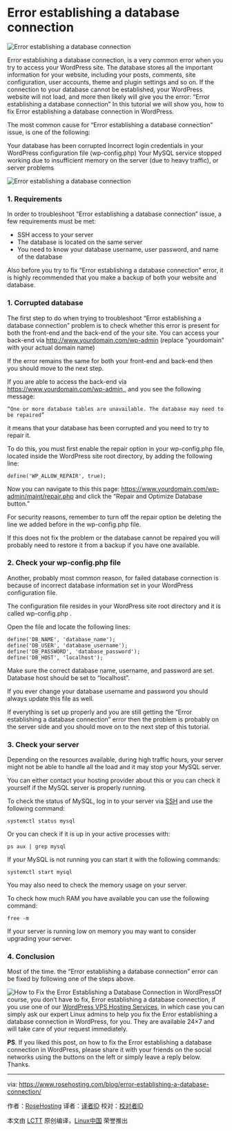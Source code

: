 Error establishing a database connection
======
![Error establishing a database connection][1]

Error establishing a database connection, is a very common error when you try to access your WordPress site. The database stores all the important information for your website, including your posts, comments, site configuration, user accounts, theme and plugin settings and so on. If the connection to your database cannot be established, your WordPress website will not load, and more then likely will give you the error: “Error establishing a database connection” In this tutorial we will show you, how to fix Error establishing a database connection in WordPress.

The most common cause for “Error establishing a database connection” issue, is one of the following:

Your database has been corrupted
Incorrect login credentials in your WordPress configuration file (wp-config.php)
Your MySQL service stopped working due to insufficient memory on the server (due to heavy traffic), or server problems

![Error establishing a database connection][2]

### 1. Requirements

In order to troubleshoot “Error establishing a database connection” issue, a few requirements must be met:

  * SSH access to your server
  * The database is located on the same server
  * You need to know your database username, user password, and name of the database



Also before you try to fix “Error establishing a database connection” error, it is highly recommended that you make a backup of both your website and database.

### 1. Corrupted database

The first step to do when trying to troubleshoot “Error establishing a database connection” problem is to check whether this error is present for both the front-end and the back-end of the your site. You can access your back-end via <http://www.yourdomain.com/wp-admin> (replace “yourdomain” with your actual domain name)

If the error remains the same for both your front-end and back-end then you should move to the next step.

If you are able to access the back-end via <https://www.yourdomain.com/wp-admin, > and you see the following message:
```
“One or more database tables are unavailable. The database may need to be repaired”

```

it means that your database has been corrupted and you need to try to repair it.

To do this, you must first enable the repair option in your wp-config.php file, located inside the WordPress site root directory, by adding the following line:
```
define('WP_ALLOW_REPAIR', true);

```

Now you can navigate to this this page: <https://www.yourdomain.com/wp-admin/maint/repair.php> and click the “Repair and Optimize Database button.”

For security reasons, remember to turn off the repair option be deleting the line we added before in the wp-config.php file.

If this does not fix the problem or the database cannot be repaired you will probably need to restore it from a backup if you have one available.

### 2. Check your wp-config.php file

Another, probably most common reason, for failed database connection is because of incorrect database information set in your WordPress configuration file.

The configuration file resides in your WordPress site root directory and it is called wp-config.php .

Open the file and locate the following lines:
```
define('DB_NAME', 'database_name');
define('DB_USER', 'database_username');
define('DB_PASSWORD', 'database_password');
define('DB_HOST', 'localhost');

```

Make sure the correct database name, username, and password are set. Database host should be set to “localhost”.

If you ever change your database username and password you should always update this file as well.

If everything is set up properly and you are still getting the “Error establishing a database connection” error then the problem is probably on the server side and you should move on to the next step of this tutorial.

### 3. Check your server

Depending on the resources available, during high traffic hours, your server might not be able to handle all the load and it may stop your MySQL server.

You can either contact your hosting provider about this or you can check it yourself if the MySQL server is properly running.

To check the status of MySQL, log in to your server via [SSH][3] and use the following command:
```
systemctl status mysql

```

Or you can check if it is up in your active processes with:
```
ps aux | grep mysql

```

If your MySQL is not running you can start it with the following commands:
```
systemctl start mysql

```

You may also need to check the memory usage on your server.

To check how much RAM you have available you can use the following command:
```
free -m

```

If your server is running low on memory you may want to consider upgrading your server.

### 4. Conclusion

Most of the time. the “Error establishing a database connection” error can be fixed by following one of the steps above.

![How to Fix the Error Establishing a Database Connection in WordPress][4]Of course, you don’t have to fix, Error establishing a database connection, if you use one of our [WordPress VPS Hosting Services][5], in which case you can simply ask our expert Linux admins to help you fix the Error establishing a database connection in WordPress, for you. They are available 24×7 and will take care of your request immediately.

**PS**. If you liked this post, on how to fix the Error establishing a database connection in WordPress, please share it with your friends on the social networks using the buttons on the left or simply leave a reply below. Thanks.

--------------------------------------------------------------------------------

via: https://www.rosehosting.com/blog/error-establishing-a-database-connection/

作者：[RoseHosting][a]
译者：[译者ID](https://github.com/译者ID)
校对：[校对者ID](https://github.com/校对者ID)

本文由 [LCTT](https://github.com/LCTT/TranslateProject) 原创编译，[Linux中国](https://linux.cn/) 荣誉推出

[a]:https://www.rosehosting.com
[1]:https://www.rosehosting.com/blog/wp-content/uploads/2018/02/error-establishing-a-database-connection.jpg
[2]:https://www.rosehosting.com/blog/wp-content/uploads/2018/02/Error-establishing-a-database-connection-e1517474875180.png
[3]:https://www.rosehosting.com/blog/connect-to-your-linux-vps-via-ssh/
[4]:https://www.rosehosting.com/blog/wp-content/uploads/2018/02/How-to-Fix-the-Error-Establishing-a-Database-Connection-in-WordPress.jpg
[5]:https://www.rosehosting.com/wordpress-hosting.html
